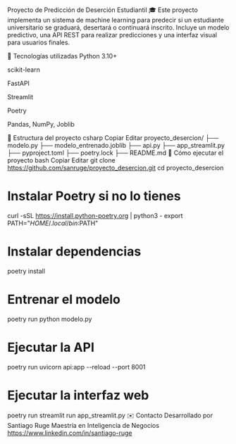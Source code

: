 Proyecto de Predicción de Deserción Estudiantil 🎓
Este proyecto implementa un sistema de machine learning para predecir si un estudiante universitario se graduará, desertará o continuará inscrito. Incluye un modelo predictivo, una API REST para realizar predicciones y una interfaz visual para usuarios finales.

🔧 Tecnologías utilizadas
Python 3.10+

scikit-learn

FastAPI

Streamlit

Poetry

Pandas, NumPy, Joblib

📁 Estructura del proyecto
csharp
Copiar
Editar
proyecto_desercion/
├── modelo.py
├── modelo_entrenado.joblib
├── api.py
├── app_streamlit.py
├── pyproject.toml
├── poetry.lock
├── README.md
🚀 Cómo ejecutar el proyecto
bash
Copiar
Editar
git clone https://github.com/sanruge/proyecto_desercion.git
cd proyecto_desercion

# Instalar Poetry si no lo tienes
curl -sSL https://install.python-poetry.org | python3 -
export PATH="$HOME/.local/bin:$PATH"

# Instalar dependencias
poetry install

# Entrenar el modelo
poetry run python modelo.py

# Ejecutar la API
poetry run uvicorn api:app --reload --port 8001

# Ejecutar la interfaz web
poetry run streamlit run app_streamlit.py
✉️ Contacto
Desarrollado por Santiago Ruge
Maestría en Inteligencia de Negocios
https://www.linkedin.com/in/santiago-ruge